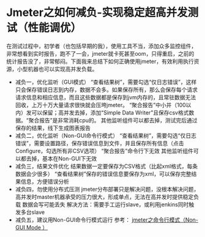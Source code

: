 # Jmeter之如何减负-实现稳定超高并发测试（性能调优）

在测试过程中，初学者（也包括早期的我），使用工具不当，添加众多监控组件，非常想看到实时报告，跑不了一会，jmeter就卡死甚至oom，只得重启，之前的统计报告没了，非常郁闷。下面我来总结下如何正确使用jmeter，有效利用执行资源，小型机器也可以实现高并发负载。

- 减负一，优化监听（GUI模式）
  “查看结果树”，需要勾选“仅日志错误”，这样只会保存错误日志到内存，数据不会多。如果保存所有，那么会保存每个请求请求信息和相应信息，而且这些数据都是保存到jvm内存的，且常驻数据无法回收，上万十万大量请求很快就会压垮jmeter。
  “聚合报告”中小并（100以内）发可以保留；高并发去掉，添加“Simple Data Writer”且保存csv格式数据。“聚合报告”是非常消耗cpu的。
  其他监听组件可以都去掉，测试完后通过保存的结果，线下生成图表报告
- 减负二，优化监听（Non-GUI命令行模式）
  “查看结果树”，需要勾选“仅日志错误”，需要设置路径，保存错误信息到文件，并且保存所有信息（点击Configure，勾选所有非CSV选项）
  “聚合报告”命令行下无效
  其他监听组件可以都去掉，基本在Non-GUI下无效
- 减负三，结果文件优化
  结果数据一定要保存为CSV格式（比起xml格式，每条数据会少很多）
  “查看结果树”保存的错误信息要保存为xml，可以保存完整结果信息，方便错误分析
- 减负四，勿使用分布式压测
  jmeter分布部署只是解决问题，没根本解决问题，高并发时master机器承受的压力很大，形成单点，无法在高并发时提供稳定负载
  数据会写可能丢失
  解决方法：需要手工运行slave，或利用jenkins同时触发多台slave
- 减负五，建议用Non-GUI命令行模式运行
  参考： [jmeter之命令行模式（Non-GUI Mode ）](http://blog.csdn.net/musen518/article/details/50251031) 
